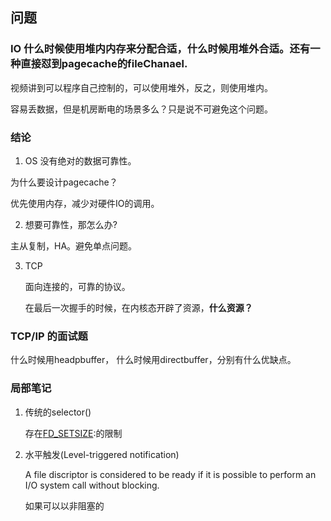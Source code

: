 ## 问题

### IO 什么时候使用堆内内存来分配合适，什么时候用堆外合适。还有一种直接怼到pagecache的fileChanael.

视频讲到可以程序自己控制的，可以使用堆外，反之，则使用堆内。





容易丢数据，但是机房断电的场景多么？只是说不可避免这个问题。





### 结论

1. OS 没有绝对的数据可靠性。

为什么要设计pagecache？

优先使用内存，减少对硬件IO的调用。 

2. 想要可靠性，那怎么办?

主从复制，HA。避免单点问题。



3. TCP 

   面向连接的，可靠的协议。

   在最后一次握手的时候，在内核态开辟了资源，**什么资源？**

### 	TCP/IP 的面试题





什么时候用headpbuffer， 什么时候用directbuffer，分别有什么优缺点。







### 局部笔记

1. 传统的selector()

   存在[FD_SETSIZE](http://):的限制



1. 水平触发(Level-triggered notification)

   A file discriptor is considered to be ready if it is possible to perform  an  I/O system call without blocking.

   如果可以以非阻塞的











